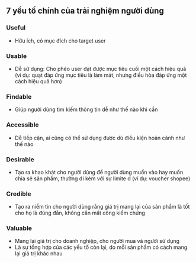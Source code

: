## 7 yếu tố chính của trải nghiệm người dùng
### Useful
- Hữu ích, có mục đích cho target user
### Usable
- Dễ sử dụng: Cho phéo user đạt được mục tiêu cuối một cách hiệu quả (ví dụ: quạt đáp ứng mục tiêu là làm mát, nhưng điều hòa đáp ứng một cách hiệu quả hơn)
### Findable
- Giúp người dùng tìm kiếm thông tin dễ như thế nào khi cần
### Accessible
- Dễ tiếp cận, ai cũng có thể sử dụng được dù điều kiện hoàn cảnh như thế nào
### Desirable
- Tạo ra khao khát cho người dùng để người dùng muốn vào hay muốn chia sẻ sản phẩm, thường đi kèm với sự limite  d (ví dụ: voucher shopee)
### Credible
- Tạo ra niềm tin cho người dùng rằng giá trị mang lại của sản phẩm là tốt cho họ là đúng đắn, không cần mất công kiểm chứng
### Valuable
- Mang lại giá trị cho doanh nghiệp, cho người mua và người sử dụng
- Là sự tổng hợp của các yếu tố còn lại, do mỗi sản phẩm có cách mang lại giá trị khác nhau